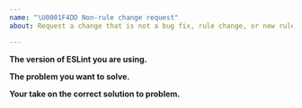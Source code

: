 ```yaml
---
name: "\U0001F4DD Non-rule change request"
about: Request a change that is not a bug fix, rule change, or new rule

---
```


<!--
    ESLint adheres to the [JS Foundation Code of Conduct](https://js.foundation/community/code-of-conduct).

    This template is for requesting a change that is not a bug fix, rule change, or new rule. If you are here for another reason, please see below:

    1. To report a bug: https://eslint.org/docs/developer-guide/contributing/reporting-bugs
    2. To request a rule change: https://eslint.org/docs/developer-guide/contributing/rule-changes
    3. To propose a new rule: https://eslint.org/docs/developer-guide/contributing/new-rules
    4. If you have any questions, please stop by our chatroom: https://gitter.im/eslint/eslint

    Note that leaving sections blank will make it difficult for us to troubleshoot and we may have to close the issue.
-->

**The version of ESLint you are using.**

**The problem you want to solve.**

**Your take on the correct solution to problem.**
